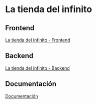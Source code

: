 # La tienda del infinito

## Frontend

[La tienda del infinito - Frontend](https://github.com/Bluishres/La-Tienda-del-Infinito-Frontend)

## Backend

[La tienda del infinito - Backend](https://github.com/Bluishres/La-Tienda-del-Infinito-Backend)

## Documentación

[Documentación](https://github.com/Bluishres/La-tienda-del-infinito/tree/Documentacion)
